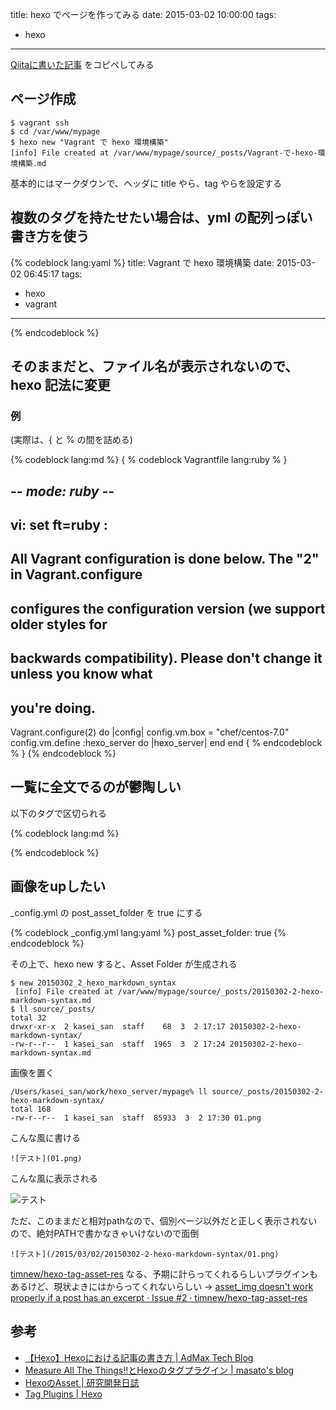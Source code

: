 title: hexo でページを作ってみる
date: 2015-03-02 10:00:00
tags:
- hexo
---

[Qiitaに書いた記事](http://qiita.com/kasei-san/items/55b075b302c6c7793396) をコピペしてみる

## ページ作成

```sh-session
$ vagrant ssh 
$ cd /var/www/mypage
$ hexo new "Vagrant で hexo 環境構築"
[info] File created at /var/www/mypage/source/_posts/Vagrant-で-hexo-環境構築.md
```

基本的にはマークダウンで、ヘッダに title やら、tag やらを設定する

<!-- more -->

## 複数のタグを持たせたい場合は、yml の配列っぽい書き方を使う

{% codeblock lang:yaml %}
title: Vagrant で hexo 環境構築
date: 2015-03-02 06:45:17
tags:
- hexo
- vagrant
---
{% endcodeblock %}

## そのままだと、ファイル名が表示されないので、hexo 記法に変更

### 例

(実際は、{ と % の間を詰める)

{% codeblock lang:md %}
{ % codeblock Vagrantfile lang:ruby % }
## -*- mode: ruby -*-
## vi: set ft=ruby :

## All Vagrant configuration is done below. The "2" in Vagrant.configure
## configures the configuration version (we support older styles for
## backwards compatibility). Please don't change it unless you know what
## you're doing.
Vagrant.configure(2) do |config|
  config.vm.box = "chef/centos-7.0"
  config.vm.define :hexo_server do |hexo_server|
  end
end
{ % endcodeblock  % }
{% endcodeblock %}

## 一覧に全文でるのが鬱陶しい

以下のタグで区切られる

{% codeblock lang:md %}
<!-- more -->
{% endcodeblock %}

## 画像をupしたい

_config.yml の post_asset_folder を true にする

{% codeblock _config.yml lang:yaml %}
post_asset_folder: true
{% endcodeblock %}

その上で、hexo new すると、Asset Folder が生成される

```sh-session
$ new 20150302_2_hexo_markdown_syntax
 [info] File created at /var/www/mypage/source/_posts/20150302-2-hexo-markdown-syntax.md
$ ll source/_posts/
total 32
drwxr-xr-x  2 kasei_san  staff    68  3  2 17:17 20150302-2-hexo-markdown-syntax/
-rw-r--r--  1 kasei_san  staff  1965  3  2 17:24 20150302-2-hexo-markdown-syntax.md
```

画像を置く

```sh-session
/Users/kasei_san/work/hexo_server/mypage% ll source/_posts/20150302-2-hexo-markdown-syntax/
total 168
-rw-r--r--  1 kasei_san  staff  85933  3  2 17:30 01.png
```

こんな風に書ける

```
![テスト](01.png)
```

こんな風に表示される

![テスト](01.png)

ただ、このままだと相対pathなので、個別ページ以外だと正しく表示されないので、絶対PATHで書かなきゃいけないので面倒

```
![テスト](/2015/03/02/20150302-2-hexo-markdown-syntax/01.png)
```

[timnew/hexo-tag-asset-res](https://github.com/timnew/hexo-tag-asset-res) なる、予期に計らってくれるらしいプラグインもあるけど、現状よきにはからってくれないらしい
→ [asset_img doesn't work properly if a post has an excerpt · Issue #2 · timnew/hexo-tag-asset-res](https://github.com/timnew/hexo-tag-asset-res/issues/2)

## 参考

- [【Hexo】Hexoにおける記事の書き方 | AdMax Tech Blog](http://tech.admax.ninja/2014/09/11/how-to-write-article-in-hexo/)
- [Measure All The Things!!とHexoのタグプラグイン | masato's blog](http://masato.github.io/2014/06/27/measure-all-the-things-and-hexo-images/)
- [HexoのAsset | 研究開発日誌](http://www.graco.c.u-tokyo.ac.jp/~tody/blog/2014/12/20/hexo-asset/)
- [Tag Plugins | Hexo](http://hexo.io/docs/tag-plugins.html)

